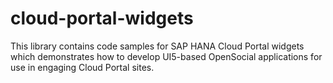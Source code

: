 cloud-portal-widgets
====================

This library contains code samples for SAP HANA Cloud Portal widgets which demonstrates how to develop UI5-based OpenSocial applications for use in engaging Cloud Portal sites.
